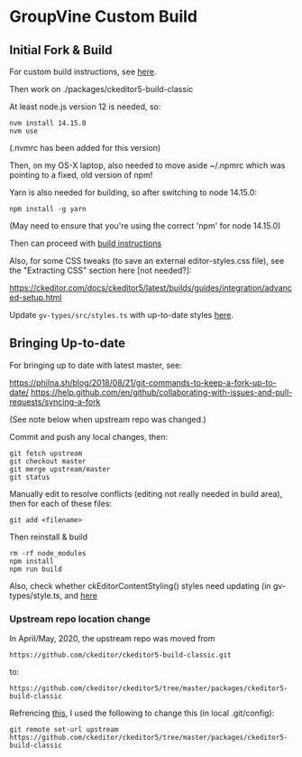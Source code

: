 # GroupVine Custom Build


## Initial Fork & Build

For custom build instructions, see [here](https://ckeditor.com/docs/ckeditor5/latest/builds/guides/development/custom-builds.html).

Then work on ./packages/ckeditor5-build-classic

At least node.js version 12 is needed, so:

```
nvm install 14.15.0
nvm use
```

(.nvmrc has been added for this version)

Then, on my OS-X laptop, also needed to move aside ~/.npmrc which was
pointing to a fixed, old version of npm!

Yarn is also needed for building, so after switching to node 14.15.0:

```
npm install -g yarn
```

(May need to ensure that you're using the correct 'npm' for node 14.15.0)

Then can proceed with [build
instructions](https://ckeditor.com/docs/ckeditor5/latest/builds/guides/development/custom-builds.html)


Also, for some CSS tweaks (to save an external editor-styles.css
file), see the "Extracting CSS" section here [not needed?]:

https://ckeditor.com/docs/ckeditor5/latest/builds/guides/integration/advanced-setup.html

Update ```gv-types/src/styles.ts``` with up-to-date styles
[here](https://ckeditor.com/docs/ckeditor5/latest/builds/guides/integration/content-styles.html).


## Bringing Up-to-date

For bringing up to date with latest master, see:

https://philna.sh/blog/2018/08/21/git-commands-to-keep-a-fork-up-to-date/
https://help.github.com/en/github/collaborating-with-issues-and-pull-requests/syncing-a-fork

(See note below when upstream repo was changed.)

Commit and push any local changes, then:

```
git fetch upstream
git checkout master
git merge upstream/master
git status
```

Manually edit to resolve conflicts (editing not really needed in build area), then for each of these files:

```
git add <filename>
```

Then reinstall & build

```
rm -rf node_modules
npm install
npm run build
```

Also, check whether ckEditorContentStyling() styles need updating (in
gv-types/style.ts, and
[here](https://ckeditor.com/docs/ckeditor5/latest/builds/guides/integration/content-styles.html)

### Upstream repo location change

In April/May, 2020, the upstream repo was moved from

```
https://github.com/ckeditor/ckeditor5-build-classic.git
```

to:


```
https://github.com/ckeditor/ckeditor5/tree/master/packages/ckeditor5-build-classic
```

Refrencing
[this](https://help.github.com/en/github/using-git/changing-a-remotes-url),
I used the following to change this (in local .git/config):

```
git remote set-url upstream https://github.com/ckeditor/ckeditor5/tree/master/packages/ckeditor5-build-classic
```


